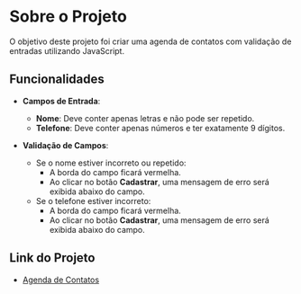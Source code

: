 # Sobre o Projeto

O objetivo deste projeto foi criar uma agenda de contatos com validação de entradas utilizando JavaScript.

## Funcionalidades

- **Campos de Entrada**:
  - **Nome**: Deve conter apenas letras e não pode ser repetido.
  - **Telefone**: Deve conter apenas números e ter exatamente 9 dígitos.

- **Validação de Campos**:
  - Se o nome estiver incorreto ou repetido:
    - A borda do campo ficará vermelha.
    - Ao clicar no botão **Cadastrar**, uma mensagem de erro será exibida abaixo do campo.
  - Se o telefone estiver incorreto:
    - A borda do campo ficará vermelha.
    - Ao clicar no botão **Cadastrar**, uma mensagem de erro será exibida abaixo do campo.

## Link do Projeto

- [Agenda de Contatos](https://agenda-de-contatos-tan-phi.vercel.app/)
